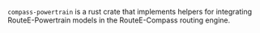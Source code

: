 `compass-powertrain` is a rust crate that implements helpers for integrating RouteE-Powertrain models in the RouteE-Compass routing engine.
